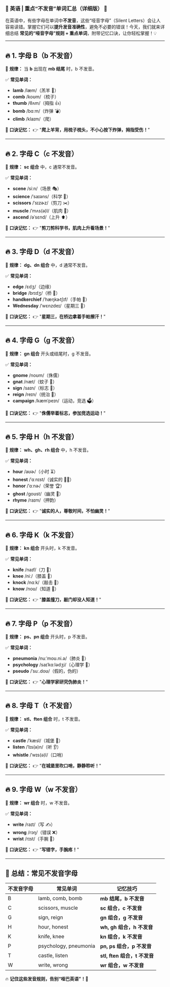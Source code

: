 ### **📌 英语 | 重点“不发音”单词汇总（详细版）** 🚀

在英语中，有些字母在单词中**不发音**，这些“哑音字母”（Silent Letters）会让人容易读错。掌握它们可以**提升发音准确性**，避免不必要的错误！今天，我们就来详细总结 **常见的“哑音字母”规则 + 重点单词**，附带记忆口诀，让你轻松掌握！💡

------

## **🔥 1. 字母 B（b 不发音）**

📌 **规律：** 当 **b** 出现在 **mb 结尾** 时，b 不发音。

✅ **常见单词：**

- **lamb** /læm/（羔羊 🐑）
- **comb** /koʊm/（梳子）
- **thumb** /θʌm/（拇指 👍）
- **bomb** /bɑːm/（炸弹 💣）
- **climb** /klaɪm/（爬）

🎯 **口诀记忆：**
👉 "**爬上羊背，用梳子梳头，不小心按下炸弹，拇指受伤！**"

------

## **🔥 2. 字母 C（c 不发音）**

📌 **规律：** **sc 组合** 中，c 通常不发音。

✅ **常见单词：**

- **scene** /siːn/（场景 🎭）
- **science** /ˈsaɪəns/（科学 🔬）
- **scissors** /ˈsɪzɚz/（剪刀 ✂️）
- **muscle** /ˈmʌs(ə)l/（肌肉 💪）
- **ascend** /əˈsɛnd/（上升 ⬆️）

🎯 **口诀记忆：**
👉 "**剪刀剪科学书，肌肉上升看场景！**"

------

## **🔥 3. 字母 D（d 不发音）**

📌 **规律：** **dg、dn 组合** 中，d 通常不发音。

✅ **常见单词：**

- **edge** /ɛdʒ/（边缘）
- **bridge** /brɪdʒ/（桥 🌉）
- **handkerchief** /ˈhæŋkɚtʃɪf/（手帕 🏁）
- **Wednesday** /ˈwɛnzdeɪ/（星期三 📅）

🎯 **口诀记忆：**
👉 "**星期三，在桥边拿着手帕擦汗！**"

------

## **🔥 4. 字母 G（g 不发音）**

📌 **规律：** **gn 组合** 开头或结尾时，g 不发音。

✅ **常见单词：**

- **gnome** /noʊm/（侏儒）
- **gnat** /næt/（蚊子 🦟）
- **sign** /saɪn/（标志 📍）
- **reign** /reɪn/（统治 👑）
- **campaign** /kæmˈpeɪn/（运动，竞选 🗳）

🎯 **口诀记忆：**
👉 "**侏儒举着标志，参加竞选运动！**"

------

## **🔥 5. 字母 H（h 不发音）**

📌 **规律：** **wh、gh、rh 组合** 中，h 不发音。

✅ **常见单词：**

- **hour** /aʊɚ/（小时 ⏳）
- **honest** /ˈɑːnɪst/（诚实的 🤥❌）
- **honor** /ˈɑːnɚ/（荣誉 🏆）
- **ghost** /ɡoʊst/（幽灵 👻）
- **rhyme** /raɪm/（押韵）

🎯 **口诀记忆：**
👉 "**诚实的人，尊敬时间，不怕幽灵！**"

------

## **🔥 6. 字母 K（k 不发音）**

📌 **规律：** **kn 组合** 开头时，k 不发音。

✅ **常见单词：**

- **knife** /naɪf/（刀 🔪）
- **knee** /niː/（膝盖 🦵）
- **knock** /nɑːk/（敲击 👊）
- **know** /noʊ/（知道 🤔）

🎯 **口诀记忆：**
👉 "**膝盖撞刀，敲门却没人知道！**"

------

## **🔥 7. 字母 P（p 不发音）**

📌 **规律：** **ps、pn 组合** 开头时，p 不发音。

✅ **常见单词：**

- **pneumonia** /nuːˈmoʊ.ni.ə/（肺炎 🤒）
- **psychology** /saɪˈkɑːlədʒi/（心理学 🧠）
- **pseudo** /ˈsuː.doʊ/（假的，伪的）

🎯 **口诀记忆：**
👉 "**心理学家研究伪肺炎！**"

------

## **🔥 8. 字母 T（t 不发音）**

📌 **规律：** **stl、ften 组合** 时，t 不发音。

✅ **常见单词：**

- **castle** /ˈkæsl/（城堡 🏰）
- **listen** /ˈlɪs(ə)n/（听 👂）
- **whistle** /ˈwɪs(ə)l/（口哨）

🎯 **口诀记忆：**
👉 "**在城堡里吹口哨，静静聆听！**"

------

## **🔥 9. 字母 W（w 不发音）**

📌 **规律：** **wr 组合** 时，w 不发音。

✅ **常见单词：**

- **write** /raɪt/（写 ✍️）
- **wrong** /rɔŋ/（错误 ❌）
- **wrist** /rɪst/（手腕 💪）

🎯 **口诀记忆：**
👉 "**写错字，手腕疼！**"

------

## **📌 总结：常见不发音字母**

| **不发音字母** | **常见单词**          | **记忆技巧**                 |
| -------------- | --------------------- | ---------------------------- |
| B              | lamb, comb, bomb      | **mb 结尾，b 不发音**        |
| C              | scissors, muscle      | **sc 组合，c 不发音**        |
| G              | sign, reign           | **gn 组合，g 不发音**        |
| H              | hour, honest          | **wh, gh 组合，h 不发音**    |
| K              | knife, knee           | **kn 组合，k 不发音**        |
| P              | psychology, pneumonia | **pn, ps 组合，p 不发音**    |
| T              | castle, listen        | **stl, ften 组合，t 不发音** |
| W              | write, wrong          | **wr 组合，w 不发音**        |

🔥 **记住这些发音规则，告别“哑巴英语”！💪**